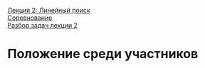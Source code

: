 [Лекция 2: Линейный поиск](https://clck.ru/39GMzH)  
[Соревнование](https://contest.yandex.ru/contest/59540/problems/)  
[Разбор задач лекции 2](https://clck.ru/39bQxm)

# Положение среди участников
